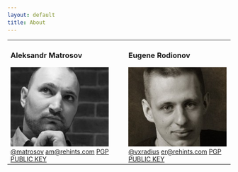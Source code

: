 ```yaml
---
layout: default
title: About
---
```


<table>
    <tr>
        <td style="width:390px">
            <h3>Aleksandr Matrosov</h3>
            <div><img src="/assets/about/amatrosov.jpg" alt="Alexander Matrosov"></div>
            <div><a target="_blank" href="https://twitter.com/matrosov">@matrosov</a>
            <a href="mailto:am@rehints.com">am@rehints.com</a>
            <a target="_blank" href="http://pgp.mit.edu/pks/lookup?op=get&search=0x2A2D380D4CAD31E1">PGP PUBLIC KEY</a></div>
        </td>
        <td style="width:20px;">&nbsp;</td>
        <td style="width:390px">
            <h3>Eugene Rodionov</h3>
            <div><img src="/assets/about/erodionov.jpg" alt="Eugene Rodionov"></div>
            <div><a target="_blank" href="https://twitter.com/vxradius">@vxradius</a>
            <a href="mailto:er@rehints.com">er@rehints.com</a>
            <a target="_blank" href="">PGP PUBLIC KEY</a></div>
        </td>
    </tr>
</table>
